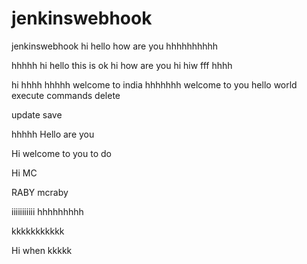 # jenkinswebhook
jenkinswebhook
hi
hello how are you
hhhhhhhhhh

hhhhh
hi hello
this is ok
hi how are you
hi
hiw fff
hhhh

hi
hhhh
hhhhh
welcome to india
hhhhhhh
welcome to you
hello world
execute commands
delete

update
save

hhhhh
Hello are you

Hi welcome to you to do


Hi MC

RABY
mcraby

iiiiiiiiiii
hhhhhhhhh

kkkkkkkkkkk

Hi when
kkkkk
